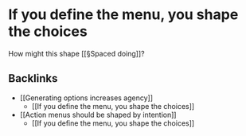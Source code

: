 # If you define the menu, you shape the choices

How might this shape [[§Spaced doing]]?

## Backlinks
* [[Generating options increases agency]]
	* [[If you define the menu, you shape the choices]]
* [[Action menus should be shaped by intention]]
	* [[If you define the menu, you shape the choices]]

<!-- #p1 -->

<!-- {BearID:5943C1FF-C870-4BB3-8CAF-8ABA2BB96017-4755-00000391AE23CCE6} -->
